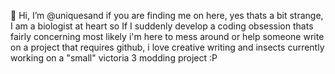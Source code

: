 👋 Hi, I’m @uniquesand
if you are finding me on here, yes thats a bit strange, I am a biologist at heart so If I suddenly develop a coding obsession thats fairly concerning
most likely i'm here to mess around or help someone write on a project that requires github, i love creative writing and insects
currently working on a "small" victoria 3 modding project :P
